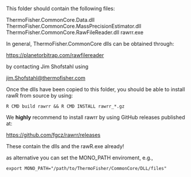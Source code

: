 This folder should contain the following files:

ThermoFisher.CommonCore.Data.dll
ThermoFisher.CommonCore.MassPrecisionEstimator.dll
ThermoFisher.CommonCore.RawFileReader.dll
rawrr.exe

In general, ThermoFisher.CommonCore dlls can be obtained through:

https://planetorbitrap.com/rawfilereader

by contacting Jim Shofstahl using

jim.Shofstahl@thermofisher.com

Once the dlls have been copied to this folder, you should be able to install
rawR from source by using:

 `R CMD build rawrr && R CMD INSTALL rawrr_*.gz`

We **highly** recommend to install rawrr by using GitHub releases published at:

https://github.com/fgcz/rawrr/releases

These contain the dlls and the rawR.exe already!


as alternative you can set the MONO_PATH enviroment, e.g., 

`export MONO_PATH="/path/to/ThermoFisher/CommonCore/DLL/files"`
